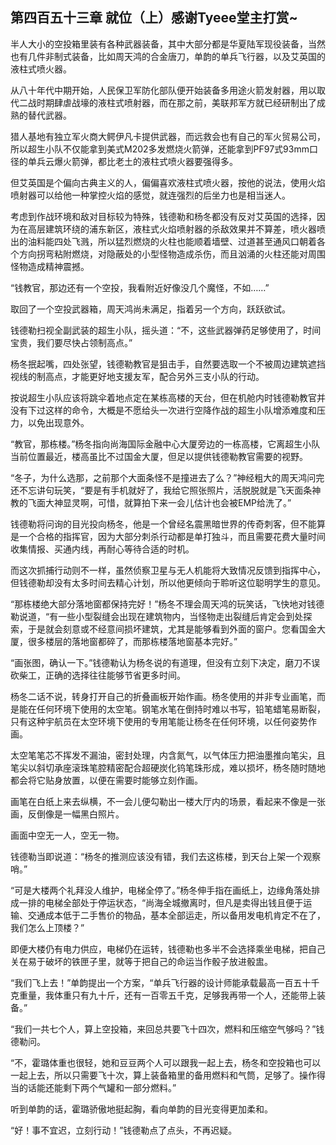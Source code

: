 ## 第四百五十三章 就位（上）感谢Tyeee堂主打赏~
半人大小的空投箱里装有各种武器装备，其中大部分都是华夏陆军现役装备，当然也有几件非制式装备，比如周天鸿的合金唐刀，单韵的单兵飞行器，以及艾英国的液柱式喷火器。

从八十年代中期开始，人民保卫军防化部队便开始装备多用途火箭发射器，用以取代二战时期肆虐战壕的液柱式喷射器，而在那之前，美联邦军方就已经研制出了成熟的替代武器。

猎人基地有独立军火商大鳄伊凡卡提供武器，而远救会也有自己的军火贸易公司，所以超生小队不仅能拿到美式M202多发燃烧火箭弹，还能拿到PF97式93mm口径的单兵云爆火箭弹，都比老土的液柱式喷火器要强得多。

但艾英国是个偏向古典主义的人，偏偏喜欢液柱式喷火器，按他的说法，使用火焰喷射器可以给他一种掌控火焰的感觉，就连强烈的后坐力也是相当迷人。

考虑到作战环境和敌对目标较为特殊，钱德勒和杨冬都没有反对艾英国的选择，因为在高层建筑环绕的浦东新区，液柱式火焰喷射器的杀敌效果并不算差，喷火器喷出的油料能四处飞溅，所以猛烈燃烧的火柱也能顺着墙壁、过道甚至通风口朝着各个方向拐弯粘附燃烧，对隐蔽处的小型怪物造成杀伤，而且汹涌的火柱还能对周围怪物造成精神震撼。

“钱教官，那边还有一个空投，我看附近好像没几个魔怪，不如……”

取回了一个空投武器箱，周天鸿尚未满足，指着另一个方向，跃跃欲试。

钱德勒扫视全副武装的超生小队，摇头道：“不，这些武器弹药足够使用了，时间宝贵，我们要尽快占领制高点。”

杨冬抿起嘴，四处张望，钱德勒教官是狙击手，自然要选取一个不被周边建筑遮挡视线的制高点，才能更好地支援友军，配合另外三支小队的行动。

按说超生小队应该将跳伞着地点定在某栋高楼的天台，但在机舱内时钱德勒教官并没有下过这样的命令，大概是不愿给头一次进行空降作战的超生小队增添难度和压力，以免出现意外。

“教官，那栋楼。”杨冬指向尚海国际金融中心大厦旁边的一栋高楼，它离超生小队当前位置最近，楼高虽比不过国金大厦，但足以提供钱德勒教官需要的视野。

“冬子，为什么选那，之前那个大面条怪不是撞进去了么？”神经粗大的周天鸿问完还不忘讲句玩笑，“要是有手机就好了，我给它照张照片，活脱脱就是飞天面条神教的飞面大神显灵啊，可惜，就算拍下来一会儿估计也会被EMP给洗了。”

钱德勒将问询的目光投向杨冬，他是一个曾经名震黑暗世界的传奇刺客，但不能算是一个合格的指挥官，因为大部分刺杀行动都是单打独斗，而且需要花费大量时间收集情报、买通内线，再耐心等待合适的时机。

而这次抓捕行动则不一样，虽然侦察卫星与无人机能将大致情况反馈到指挥中心，但钱德勒却没有太多时间去精心计划，所以他更倾向于聆听这位聪明学生的意见。

“那栋楼绝大部分落地窗都保持完好！”杨冬不理会周天鸿的玩笑话，飞快地对钱德勒说道，“有一些小型裂缝会出现在建筑物内，当怪物走出裂缝后肯定会到处探索，于是就会刻意或不经意间损坏建筑，尤其是能够看到外面的窗户。您看国金大厦，很多楼层的落地窗都碎了，而那栋楼落地窗基本完好。”

“画张图，确认一下。”钱德勒认为杨冬说的有道理，但没有立刻下决定，磨刀不误砍柴工，正确的选择往往能够节省更多时间。

杨冬二话不说，转身打开自己的折叠画板开始作画。杨冬使用的并非专业画笔，而是能在任何环境下使用的太空笔。钢笔水笔在倒持时难以书写，铅笔蜡笔易断裂，只有这种宇航员在太空环境下使用的专用笔能让杨冬在任何环境，以任何姿势作画。

太空笔笔芯不挥发不漏油，密封处理，内含氮气，以气体压力把油墨推向笔尖，且笔尖以斜切承座滚珠笔腔精密配合超硬炭化钨笔珠形成，难以损坏，杨冬随时随地都会将它贴身放置，以便在需要时能够立刻作画。

画笔在白纸上来去纵横，不一会儿便勾勒出一楼大厅内的场景，看起来不像是一张画，反倒像是一幅黑白照片。

画面中空无一人，空无一物。

钱德勒当即说道：“杨冬的推测应该没有错，我们去这栋楼，到天台上架一个观察哨。”

“可是大楼两个礼拜没人维护，电梯全停了。”杨冬伸手指在画纸上，边缘角落处排成一排的电梯全部处于停运状态，“尚海全城撤离时，但凡是卖得出钱且便于运输、交通成本低于二手售价的物品，基本全部运走，所以备用发电机肯定不在了，我们怎么上顶楼？”

即便大楼仍有电力供应，电梯仍在运转，钱德勒也多半不会选择乘坐电梯，把自己关在易于破坏的铁匣子里，就等于把自己的命运当作骰子放进骰盅。

“我们飞上去！”单韵提出一个方案，“单兵飞行器的设计师能承载最高一百五十千克重量，我体重只有九十斤，还有一百零五千克，足够我再带一个人，还能带上装备。”

“我们一共七个人，算上空投箱，来回总共要飞十四次，燃料和压缩空气够吗？”钱德勒问。

“不，霍璐体重也很轻，她和豆豆两个人可以跟我一起上去，杨冬和空投箱也可以一起上去，所以只需要飞十次，算上装备箱里的备用燃料和气筒，足够了。操作得当的话能还能剩下两个气罐和一部分燃料。”

听到单韵的话，霍璐骄傲地挺起胸，看向单韵的目光变得更加柔和。

“好！事不宜迟，立刻行动！”钱德勒点了点头，不再迟疑。

